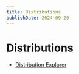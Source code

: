 ```yaml
---
title: Distributions
publishDate: 2024-09-20
---
```


# Distributions

- [Distribution Explorer](https://distribution-explorer.github.io/index.html)
